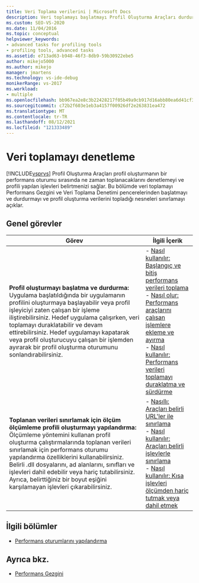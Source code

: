 ```yaml
---
title: Veri Toplama verilerini | Microsoft Docs
description: Veri toplamayı başlatmayı Profil Oluşturma Araçları durdurmayı ve profil oluşturma verilerini topladığı nesneleri sınırlamayı öğrenin. Bu makale genel bir bakış sağlar.
ms.custom: SEO-VS-2020
ms.date: 11/04/2016
ms.topic: conceptual
helpviewer_keywords:
- advanced tasks for profiling tools
- profiling tools, advanced tasks
ms.assetid: e713ad63-b948-46f3-8db9-59b30922ebe5
author: mikejo5000
ms.author: mikejo
manager: jmartens
ms.technology: vs-ide-debug
monikerRange: vs-2017
ms.workload:
- multiple
ms.openlocfilehash: bb967ea2e8c3b22428217f05b49a9cb917d16abb80ea6d41cf3e8c0bea10cde3
ms.sourcegitcommit: c72b2f603e1eb3a4157f00926df2e263831ea472
ms.translationtype: MT
ms.contentlocale: tr-TR
ms.lasthandoff: 08/12/2021
ms.locfileid: "121333489"
---
```

# <a name="control-data-collection"></a>Veri toplamayı denetleme
[!INCLUDE[vsprvs](../code-quality/includes/vsprvs_md.md)] Profil Oluşturma Araçları profil oluşturmanın bir performans oturumu sırasında ne zaman toplanacaklarını denetlemeyi ve profili yapılan işlevleri belirtmenizi sağlar. Bu bölümde veri toplamayı Performans Gezgini ve  Veri Toplama Denetimi  pencerelerinden başlatmayı ve durdurmayı ve profil oluşturma verilerini topladığı nesneleri sınırlamayı açıklar.

## <a name="common-tasks"></a>Genel görevler

|Görev|İlgili İçerik|
|----------|---------------------|
|**Profil oluşturmayı başlatma ve durdurma:** Uygulama başlatıldığında bir uygulamanın profilini oluşturmaya başlayabilir veya profil işleyiciyi zaten çalışan bir işleme iliştirebilirsiniz. Hedef uygulama çalışırken, veri toplamayı duraklatabilir ve devam ettirebilirsiniz. Hedef uygulamayı kapatarak veya profil oluşturucuyu çalışan bir işlemden ayırarak bir profil oluşturma oturumunu sonlandırabilirsiniz. |-   [Nasıl kullanılır: Başlangıç ve bitiş performans verileri toplama](../profiling/how-to-start-and-end-performance-data-collection.md)<br />-   [Nasıl olur: Performans araçlarını çalışan işlemlere ekleme ve ayırma](../profiling/how-to-attach-and-detach-performance-tools-to-running-processes.md)<br />-   [Nasıl kullanılır: Performans verileri toplamayı duraklatma ve sürdürme](../profiling/how-to-pause-and-resume-performance-data-collection.md)|
|**Toplanan verileri sınırlamak için ölçüm ölçümleme profili oluşturmayı yapılandırma:** Ölçümleme yöntemini kullanan profil oluşturma çalıştırmalarında toplanan verileri sınırlamak için performans oturumu yapılandırma özelliklerini kullanabilirsiniz. Belirli .dll dosyalarını, ad alanlarını, sınıfları ve işlevleri dahil edebilir veya hariç tutabilirsiniz. Ayrıca, belirttiğiniz bir boyut eşiğini karşılamayan işlevleri çıkarabilirsiniz.|-   [Nasıllı: Araçları belirli URL'ler ile sınırlama](../profiling/how-to-limit-instrumentation-to-specific-dlls.md)<br />-   [Nasıl kullanılır: Araçları belirli işlevlerle sınırlama](../profiling/how-to-limit-instrumentation-to-specific-functions.md)<br />-   [Nasıl kullanılır: Kısa işlevleri ölçümden hariç tutmak veya dahil etmek](../profiling/how-to-exclude-or-include-short-functions-from-instrumentation.md)|

## <a name="related-sections"></a>İlgili bölümler
- [Performans oturumlarını yapılandırma](../profiling/configuring-performance-sessions.md)

## <a name="see-also"></a>Ayrıca bkz.
- [Performans Gezgini](../profiling/performance-explorer.md)
